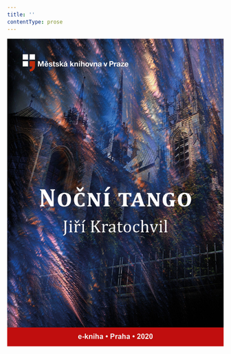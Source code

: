 ```yaml
---
title: ''
contentType: prose
---
```


<section>

![obalka_nocni_tango.jpg](./resources/obalka_nocni_tango_fmt.png)

</section>
